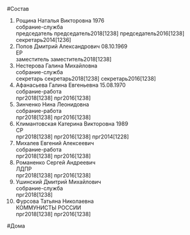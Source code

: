 #Состав  
1. Рощина Наталья Викторовна 1976  
    собрание-служба  
    председатель председатель2018[1238] председатель2016[1238] секретарь2014[1236]  
2. Попов Дмитрий Александрович 08.10.1969  
    ЕР  
    заместитель заместитель2018[1238]  
3. Нестерова Галина Михайловна  
    собрание-служба  
    секретарь секретарь2018[1238] секретарь2016[1238]  
4. Афанасьева Галина Евгеньевна 15.08.1970  
    собрание-работа  
    прг2018[1238] прг2016[1238]  
5. Зинченко Нина Леонидовна  
    собрание-работа  
    прг2018[1238] прг2016[1238]  
6. Климантовская Катерина Викторовна 1989  
    СР  
    прг2018[1238] прг2016[1238] прг2014[1228]  
7. Михалев Евгений Алексеевич  
    собрание-работа  
    прг2018[1238] прг2016[1238]  
8. Романенко Сергей Андреевич  
    ЛДПР  
    прг2018[1238] прг2016[1238]  
9. Ушинский Дмитрий Михайлович  
    собрание-служба  
    прг2018[1238]  
10. Фурсова Татьяна Николаевна  
    КОММУНИСТЫ РОССИИ  
    прг2018[1238] прг2016[1238]  
  
#Дома  
